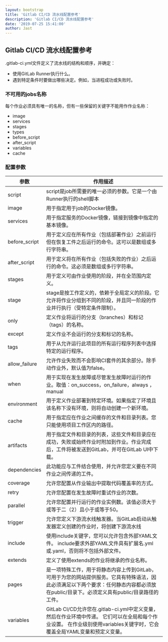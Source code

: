 ```yaml
---
layout: bootstrap
title: 'Gitlab CI/CD 流水线配置参考'
description: 'Gitlab CI/CD 流水线配置参考'
date: '2019-07-25 15:41:00'
author: Jast
---
```

## Gitlab CI/CD 流水线配置参考

.gitlab-ci.yml文件定义了流水线的结构和顺序，并确定：
- 使用GitLab Runner执行什么。
- 遇到特定条件时要做出哪些决定。例如，当进程成功或失败时。

### 不可用的jobs名称

每个作业必须具有唯一的名称，但有一些保留的关键字不能用作作业名称：
- image
- services
- stages
- types
- before_script
- after_script
- variables
- cache

### 配置参数

| 参数 | 作用描述 |
| ---- | ----  |
| script|script是job所需要的唯一必须的参数。它是一个由Runner执行的shell脚本 |
| image|用于指定用于job的Docker镜像。 |
| services|用于指定服务的Docker镜像，链接到镜像中指定的基本镜像。 |
| before_script|用于定义应在所有作业（包括部署作业）之前运行但在恢复工件之后运行的命令。这可以是数组或多行字符串。 |
| after_script|用于定义将在所有作业（包括失败的作业）之后运行的命令。这必须是数组或多行字符串。 |
| stages|用于定义可由作业使用的阶段，并在全范围内定义。 |
| stage|stage是按工作定义的，依赖于全局定义的阶段。它允许将作业分组到不同的阶段，并且同一阶段的作业并行执行（受特定条件限制）。 |
| only|定义作业将运行的分支（branches）和标记（tags）的名称。 |
| except|定义作业不会运行的分支和标记的名称。 |
| tags|用于从允许运行此项目的所有运行程序列表中选择特定的运行程序。 |
| allow_failure|允许作业失败而不会影响CI套件的其余部分。除手动作业外，默认值为false。 |
| when|用于实现在发生故障或尽管发生故障时运行的作业。取值：on_success，on_failure，always ，manual  |
| environment|用于定义作业部署到特定环境。如果指定了环境且该名称下没有环境，则将自动创建一个新环境。 |
| cache|用于指定应在作业之间缓存的文件和目录列表。您只能使用项目工作区内的路径。 |
| artifacts|用于指定文件和目录的列表，这些文件和目录应在成功，失败或始终作业时附加到作业。作业完成后，工件将被发送到GitLab，并可在GitLab UI中下载。 |
| dependencies|此功能应与工件结合使用，并允许您定义要在不同作业之间传递的工件。 |
| coverage|允许您配置从作业输出中提取代码覆盖率的方式。 |
| retry|允许您配置在发生故障时重试作业的次数。 |
| parallel|允许您配置并行运行的作业实例数。该值必须大于或等于二（2）且小于或等于50。 |
| trigger|允许您定义下游流水线触发器。当GitLab启动从触发器定义创建的作业时，将创建下游流水线 |
| include|使用include关键字，您可以允许包含外部YAML文件。 include要求外部YAML文件具有扩展名.yml或.yaml，否则将不包括外部文件。 |
| extends|定义了使用extends的作业将继承的作业名称。 |
| pages|是一项特殊工作，用于将静态内容上传到GitLab，可用于为您的网站提供服务。它具有特殊语法，因此必须满足以下两个要求：任何静态内容都必须放在public/目录下。必须定义具有public/目录路径的工件。 |
| variables|GitLab CI/CD允许您在.gitlab-ci.yml中定义变量，然后在作业环境中传递。 它们可以在全局和每个作业设置。 在作业级别使用variables关键字时，它会覆盖全局YAML变量和预定义变量。 |
